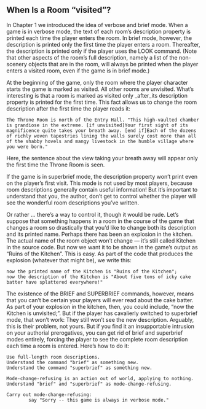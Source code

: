 ## When Is a Room “visited”?

In Chapter 1 we introduced the idea of verbose and brief mode. When a game is in verbose mode, the text of each room’s description property is printed each time the player enters the room. In brief mode, however, the description is printed only the first time the player enters a room. Thereafter, the description is printed only if the player uses the LOOK command. (Note that other aspects of the room’s full description, namely a list of the non-scenery objects that are in the room, will always be printed when the player enters a visited room, even if the game is in brief mode.)

At the beginning of the game, only the room where the player character starts the game is marked as visited. All other rooms are unvisited. What’s interesting is that a room is marked as visited only _after_its description property is printed for the first time. This fact allows us to change the room description after the first time the player reads it:

```inform7
The Throne Room is north of the Entry Hall. "This high-vaulted chamber is grandiose in the extreme. [if unvisited]Your first sight of its magnificence quite takes your breath away. [end if]Each of the dozens of richly woven tapestries lining the walls surely cost more than all of the shabby hovels and mangy livestock in the humble village where you were born."
```

Here, the sentence about the view taking your breath away will appear only the first time the Throne Room is seen.

If the game is in superbrief mode, the description property won’t print even on the player’s first visit. This mode is not used by most players, because room descriptions generally contain useful information! But it’s important to understand that you, the author, don’t get to control whether the player will see the wonderful room descriptions you’ve written.

Or rather … there’s a way to control it, though it would be rude. Let’s suppose that something happens in a room in the course of the game that changes a room so drastically that you’d like to change both its description and its printed name. Perhaps there has been an explosion in the kitchen. The actual name of the room object won’t change — it’s still called Kitchen in the source code. But now we want it to be shown in the game’s output as “Ruins of the Kitchen”. This is easy. As part of the code that produces the explosion (whatever that might be), we write this:

```inform7
now the printed name of the Kitchen is "Ruins of the Kitchen";
now the description of the Kitchen is "About five tons of icky cake batter have splattered everywhere!"
```

The existence of the BRIEF and SUPERBRIEF commands, however, means that you can’t be certain your players will ever read about the cake batter. As part of your explosion in the kitchen, then, you could include, “now the Kitchen is unvisited;”. But if the player has cavalierly switched to superbrief mode, that won’t work: They still won’t see the new description. Arguably, this is their problem, not yours. But if you find it an insupportable intrusion on your authorial prerogatives, you can get rid of brief and superbrief modes entirely, forcing the player to see the complete room description each time a room is entered. Here’s how to do it:

```inform7
Use full-length room descriptions.
Understand the command "brief" as something new.
Understand the command "superbrief" as something new.

Mode-change-refusing is an action out of world, applying to nothing. Understand "brief" and "superbrief" as mode-change-refusing.

Carry out mode-change-refusing:
        say "Sorry -- this game is always in verbose mode."
```
